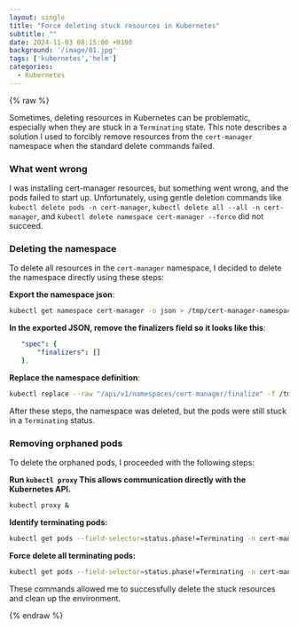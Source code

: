 ```yaml
---
layout: single
title: "Force deleting stuck resources in Kubernetes"
subtitle: ""
date: 2024-11-03 08:15:00 +0100
background: '/image/01.jpg'
tags: ['kubernetes','helm']
categories:
  - Kubernetes
---
```


{% raw %}


Sometimes, deleting resources in Kubernetes can be problematic, especially when they are stuck in a `Terminating` state. This note describes a solution I used to forcibly remove resources from the `cert-manager` namespace when the standard delete commands failed.

### What went wrong

I was installing cert-manager resources, but something went wrong, and the pods failed to start up. Unfortunately, using gentle deletion commands like `kubectl delete pods -n cert-manager`, `kubectl delete all --all -n cert-manager`, and `kubectl delete namespace cert-manager --force` did not succeed.

### Deleting the namespace

To delete all resources in the `cert-manager` namespace, I decided to delete the namespace directly using these steps:

**Export the namespace json**:

```bash
kubectl get namespace cert-manager -o json > /tmp/cert-manager-namespace.json
```

**In the exported JSON, remove the finalizers field so it looks like this**:

```yaml
   "spec": {
       "finalizers": []
   },   
```

**Replace the namespace definition**:

```bash
kubectl replace --raw "/api/v1/namespaces/cert-manager/finalize" -f /tmp/cert-manager-namespace.json
```

After these steps, the namespace was deleted, but the pods were still stuck in a `Terminating` status.

### Removing orphaned pods

To delete the orphaned pods, I proceeded with the following steps:

**Run ``kubectl proxy`` This allows communication directly with the Kubernetes API.**

```bash
kubectl proxy &
```

**Identify terminating pods:**

```bash
kubectl get pods --field-selector=status.phase!=Terminating -n cert-manager
```

**Force delete all terminating pods:**

```bash
kubectl get pods --field-selector=status.phase!=Terminating -n cert-manager -o json | jq -r '.items[] | "kubectl delete pod \(.metadata.name) -n \(.metadata.namespace) --grace-period=0 --force"' | sh
```

These commands allowed me to successfully delete the stuck resources and clean up the environment.



{% endraw %}

